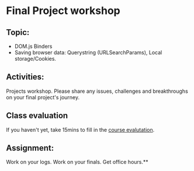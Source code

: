 # Final Project workshop

## Topic:

* DOM.js Binders
* Saving browser data: Querystring (URLSearchParams), Local storage/Cookies.

## Activities:

Projects workshop. Please share any issues, challenges and breakthroughs on your final project's journey.

## Class evaluation

If you haven't yet, take 15mins to fill in the [course evalutation](https://coursefeedback.nyu.edu/nyu/).

## Assignment:

Work on your logs. Work on your finals. Get office hours.**
